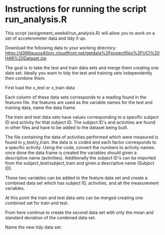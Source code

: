 # Instructions for running the script run_analysis.R

This script (assignment_week4/run_analysis.R) will allow you to work on a set of accelerometer data and tidy it up.

Download the following data to your working directory: https://d396qusza40orc.cloudfront.net/getdata%2Fprojectfiles%2FUCI%20HAR%20Dataset.zip

The goal is to take the test and train data sets and merge them creating one data set. Ideally you want to tidy the test and training sets independently then combine them.

First load the x_test or x_train data

Each column of these data sets corresponds to a reading found in the features file. the features are used as the variable names for the test and training data, name the data frame.

The train and test data sets have values corresponding to a specific subject ID and activity for that subject ID. The subject ID's and activities are found in other files and have to be added to the dataset being built.

The file containing the data of activities performed which were measured is found in y_test/y_train. the data is is coded and each factor corresponds to a specific activity. Using the code, convert the numbers to activity names. once done the data frame is created the variables should given a descriptive name (activities). Additionally the subject ID's can be imported from the subject_test/subject_train and given a descriptive name (Subject ID).

These two variables can be added to the feature data set and create a combined data set which has subject ID, activities, and all the measurement variables.

At this point the train and test data sets can be merged creating one combined set for train and test.

From here continue to create the second data set with only the mean and standard deviation of the combined data set.

Name the new tidy data set.
